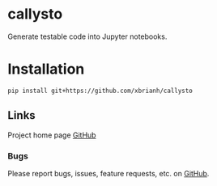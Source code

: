 # callysto
Generate testable code into Jupyter notebooks.

# Installation
```
pip install git+https://github.com/xbrianh/callysto
```

## Links
Project home page [GitHub](https://github.com/xbrianh/callysto)  

### Bugs
Please report bugs, issues, feature requests, etc. on [GitHub](https://github.com/xbrianh/callysto).
